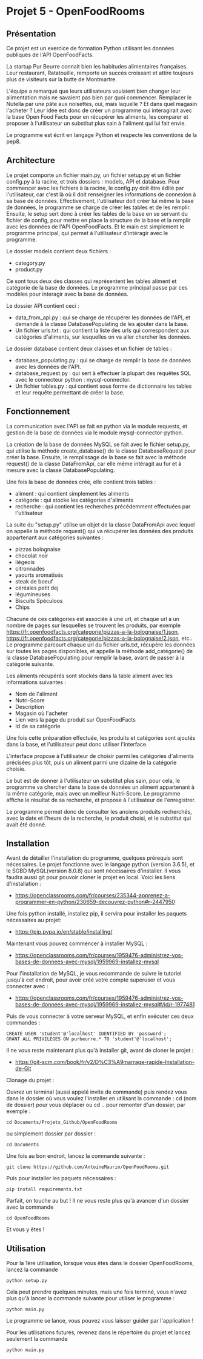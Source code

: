 ﻿﻿﻿﻿﻿﻿﻿﻿﻿﻿﻿﻿﻿﻿﻿﻿﻿﻿﻿﻿﻿﻿﻿﻿﻿﻿﻿﻿﻿﻿﻿﻿﻿﻿﻿﻿﻿﻿﻿﻿﻿﻿﻿﻿﻿﻿﻿﻿﻿﻿﻿﻿﻿﻿﻿# Projet 5 - OpenFoodRooms## PrésentationCe projet est un exercice de formation Python utilisant les données publiques de l'API OpenFoodFacts.La startup Pur Beurre connait bien les habitudes alimentaires françaises. Leur restaurant, Ratatouille, remporte un succès croissant et attire toujours plus de visiteurs sur la butte de Montmartre.L'équipe a remarqué que leurs utilisateurs voulaient bien changer leur alimentation mais ne savaient pas bien par quoi commencer. Remplacer le Nutella par une pâte aux noisettes, oui, mais laquelle ? Et dans quel magasin l'acheter ? Leur idée est donc de créer un programme qui interagirait avec la base Open Food Facts pour en récupérer les aliments, les comparer et proposer à l'utilisateur un substitut plus sain à l'aliment qui lui fait envie.Le programme est écrit en langage Python et respecte les conventions de la pep8.## ArchitectureLe projet comporte un fichier main.py, un fichier setup.py et un fichier config.py à la racine, et trois dossiers : models, API et database.Pour commencer avec les fichiers à la racine, le config.py doit être édité par l'utilisateur, car c'est là où il doit renseigner les informations de connexion à sa base de données. Effectivement, l'utilisateur doit créer lui même la base de données, le programme se charge de créer les tables et de les remplir. Ensuite, le setup sert donc à créer les tables de la base en se servant du fichier de config, pour mettre en place la structure de la base et la remplir avec les données de l'API OpenFoodFacts. Et le main est simplement le programme principal, qui permet à l'utilisateur d'intéragir avec le programme.Le dossier models contient deux fichiers :- category.py - product.py Ce sont tous deux des classes qui représentent les tables aliment et catégorie de la base de données. Le programme principal passe par ces modèles pour interagir avec la base de données.Le dossier API contient ceci :- data_from_api.py : qui se charge de récupérer les données de l'API, et demande à la classe DatabasePopulating de les ajouter dans la base.- Un fichier urls.txt : qui contient la liste des urls qui correspondent aux catégories d'aliments, sur lesquelles on va aller chercher les données.Le dossier database contient deux classes et un fichier de tables :- database_populating.py : qui se charge de remplir la base de données avec les données de l'API.- database_request.py : qui sert à effectuer la plupart des requêtes SQL avec le connecteur python : mysql-connector.- Un fichier tables.py : qui contient sous forme de dictionnaire les tables et leur requête permettant de créer la base.## FonctionnementLa communication avec l'API se fait en python via le module requests, et gestion de la base de données via le module mysql-connector-python.La création de la base de données MySQL se fait avec le fichier setup.py, qui utilise la méthode create_database() de la classe DatabaseRequest pour créer la base.Ensuite, le remplissage de la base se fait avec la méthode request() de la classe DataFromApi, car elle même intéragit au fur et à mesure avec la classe DatabasePopulating.Une fois la base de données crée, elle contient trois tables :  - aliment : qui contient simplement les aliments  - catégorie : qui stocke les catégories d'aliments - recherche : qui contient les recherches précédemment effectuées par l'utilisateurLa suite du "setup.py" utilise un objet de la classe DataFromApi avec lequel on appelle la méthode request() qui va récupérer les données des produits appartenant aux catégories suivantes : - pizzas bolognaise - chocolat noir  - liégeois  - citronnades  - yaourts aromatisés  - steak de boeuf  - céréales petit dej  - légumineuses  - Biscuits Spéculoos  - Chips Chacune de ces catégories est associée à une url, et chaque url a un nombre de pages sur lesquelles se trouvent les produits, par exemple https://fr.openfoodfacts.org/categorie/pizzas-a-la-bolognaise/1.json, https://fr.openfoodfacts.org/categorie/pizzas-a-la-bolognaise/2.json, etc..Le programme parcourt chaque url du fichier urls.txt, récupère les données sur toutes les pages disponibles, et appelle la méthode add_catégorie() de la classe DatabasePopulating pour remplir la base, avant de passer à la catégorie suivante.Les aliments récupérés sont stockés dans la table aliment avec les informations suivantes : - Nom de l'aliment- Nutri-Score- Description- Magasin où l'acheter- Lien vers la page du produit sur OpenFoodFacts- Id de sa catégorieUne fois cette préparation effectuée, les produits et catégories sont ajoutés dans la base, et l'utilisateur peut donc utiliser l'interface.L'interface propose à l'utilisateur de choisir parmi les catégories d'aliments précisées plus tôt, puis un aliment parmi une dizaine de la catégorie choisie.Le but est de donner à l'utilisateur un substitut plus sain, pour cela, le programme va chercher dans la base de données un aliment appartenant à la même catégorie, mais avec un meilleur Nutri-Score. Le programme affiche le résultat de sa recherche, et propose à l'utilisateur de l'enregistrer.Le programme permet donc de consulter les anciens produits recherchés, avec la date et l'heure de la recherche, le produit choisi, et le substitut qui avait été donné.## InstallationAvant de détailler l'installation du programme, quelques prérequis sont nécessaires. Le projet fonctionne avec le langage python (version 3.6.5), et le SGBD MySQL(version 8.0.8) qui sont nécessaires d'installer. Il vous faudra aussi git pour pouvoir cloner le projet en local.Voici les liens d'installation :- https://openclassrooms.com/fr/courses/235344-apprenez-a-programmer-en-python/230659-decouvrez-python#r-2447950Une fois python installé, installez pip, il servira pour installer les paquets nécessaires au projet:- https://pip.pypa.io/en/stable/installing/Maintenant vous pouvez commencer à installer MySQL :- https://openclassrooms.com/fr/courses/1959476-administrez-vos-bases-de-donnees-avec-mysql/1959969-installez-mysqlPour l'installation de MySQL, je vous recommande de suivre le tutoriel jusqu'à cet endroit, pour avoir créé votre compte superuser et vous connecter avec : - https://openclassrooms.com/fr/courses/1959476-administrez-vos-bases-de-donnees-avec-mysql/1959969-installez-mysql#/id/r-1977481Puis de vous connecter à votre serveur MySQL, et enfin exécuter ces deux commandes :```CREATE USER 'student'@'localhost' IDENTIFIED BY 'password';GRANT ALL PRIVILEGES ON purbeurre.* TO 'student'@'localhost';```Il ne vous reste maintenant plus qu'à installer git, avant de cloner le projet :- https://git-scm.com/book/fr/v2/D%C3%A9marrage-rapide-Installation-de-GitClonage du projet :Ouvrez un terminal (aussi appelé invite de commande) puis rendez vous dans le dossier où vous voulez l'installer en utilisant la commande : cd (nom de dossier) pour vous déplacer ou cd .. pour remonter d'un dossier, par exemple : ```cd Documents/Projets_Github/OpenFoodRooms```ou simplement dossier par dossier :```cd Documents```Une fois au bon endroit, lancez la commande suivante :```git clone https://github.com/AntoineMaurin/OpenFoodRooms.git```Puis pour installer les paquets nécessaires :```pip install requirements.txt```Parfait, on touche au but ! Il ne vous reste plus qu'à avancer d'un dossier avec la commande ```cd OpenFoodRooms```Et vous y êtes !## UtilisationPour la 1ère utilisation, lorsque vous êtes dans le dossier OpenFoodRooms, lancez la commande ```python setup.py```Cela peut prendre quelques minutes, mais une fois terminé, vous n'avez plus qu'à lancer la commande suivante pour utiliser le programme :```python main.py```Le programme se lance, vous pouvez vous laisser guider par l'application !Pour les utilisations futures, revenez dans le répertoire du projet et lancez seulement la commande ```python main.py```